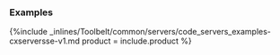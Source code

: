 


### Examples

{%include _inlines/Toolbelt/common/servers/code_servers_examples-cxserversse-v1.md  product = include.product %}

